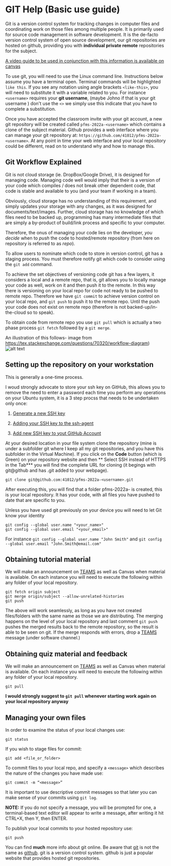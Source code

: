 GIT Help (Basic use guide)
===================================
Git is a version control system for tracking changes in computer files and coordinating work on those files among multiple people. It is primarily used for source code management in software development. It is the de-facto version control system of open source development, our git repositories are hosted on github, providing you with **individual private remote** repositories for the subject. 

[A video guide to be used in conjunction with this information is available on canvas](https://canvas.uts.edu.au/courses/22728/pages/github-and-using-git?module_item_id=864311)

To use git, you will need to use the Linux command line. Instructions below assume you have a terminal open. Terminal commands will be highlighted `like this`. If you see any notation using angle brackets `<like-this>`, you will need to substitute it with a variable related to you. For instance `<username>` requires your **git username**, (maybe Johno if that is your git username ) don't use the `<>` we simply use this indicate that you have to complete a substitution.

Once you have accepted the classroom invite with your git account, a new git repository will be created called  `pfms-2022a-<username>` which contains a clone of the subject material. Github provides a web interface where you can manage your git repository at: `https://github.com/41012/pfms-2022a-<username>`. At any point in time your web interface and your local repository could be different, read on to understand why and how to manage this.

Git Workflow Explained
------------------------------------
Git is not cloud storage (ie. DropBox/Google Drive), it is designed for managing code. Managing code well would imply that their is a version of your code which compiles / does not break other dependent code, that code is stable and available to you (and your team if working in a team). 

Obviously, cloud storage has no understanding of this requirement, and simply updates your storage with any changes, as it was designed for documents/text/images. Further, cloud storage has no knowledge of which files need to be backed up, programming has many intermediate files that are simply a by-product of build/link process and specific to your computer. 

Therefore, the onus of managing your code lies on the developer, *you decide* when to *push* the code to hosted/remote repository (from here on repository is referred to as *repo*). 

To allow users to nominate which code to store in version control, git has a staging process. You must therefore notify git which code to consider using the ``git add`` command.

To achieve the set objectives of versioning code git has a few layers, it considers a local and a remote repo, that is, git allows you to locally manage your code as well, work on it and then push it to the remote. In this way there is versioning on your local repo for code not ready to be pushed to remote repo. Therefore we have ``git commit`` to achieve version control on your local repo, and ``git push`` to push it to the remote repo. Until the push your code does not exist on remote repo (therefore is not backed-up/in-the-cloud so to speak). 

To obtain code from remote repo you use ``git pull`` which is actually a two phase process ``git fetch`` followed by a ``git merge``.

An illustration of this follows- image from https://tex.stackexchange.com/questions/70320/workflow-diagram)
![alt text](https://i.stack.imgur.com/5V7uJ.png "Git workflow")

Setting up the repository on your workstation
------------------------------------
This is generally a one-time process.

I woud strongly advocate to store your ssh key on GitHub, this allows you to remove the need to enter a password each time you perform any operations on your Ubuntu system, it is a 3 step procss that needs to be undertaken only once:

1. [Generate a new SSH key](https://docs.github.com/en/github/authenticating-to-github/connecting-to-github-with-ssh/generating-a-new-ssh-key-and-adding-it-to-the-ssh-agent#generating-a-new-ssh-key)
2. [Adding your SSH key to the ssh-agent](https://docs.github.com/en/github/authenticating-to-github/connecting-to-github-with-ssh/generating-a-new-ssh-key-and-adding-it-to-the-ssh-agent#adding-your-ssh-key-to-the-ssh-agent)

3. [Add new SSH key to yout GitHub Account](https://docs.github.com/en/github/authenticating-to-github/connecting-to-github-with-ssh/adding-a-new-ssh-key-to-your-github-account)


At your desired location in your file system clone the repository (mine is under a subfolder git where I keep all my git repositories, and you have this subfolder in the Virtual Machine). If you click on the **Code** button (which is Green) on your repository website and then ** Select SSH instead of HTTPS in the Tab*** you will find the complete URL for cloning (it begings with git@github and has .git added to your webpage).
```
git clone git@github.com:41012/pfms-2022a-<username>.git
```
After executing this, you will find that a folder pfms-2022a-<username> is created, this is your local repository. It has your code, with all files you have pushed to date that are specific to you.

Unless you have used git previously on your device you will need to let Git know your identity
```
git config --global user.name "<your_name>"
git config --global user.email "<your_email>"
```
For instance ``git config --global user.name "John Smith"`` and ``git config --global user.email "John.Smith@email.com"``

Obtaining tutorial material
------------------------------------
We will make an announcement on [TEAMS] as well as Canvas when material is available. On each instance you will need to execute the following within any folder of your local repository.
```
git fetch origin subject
git merge origin/subject --allow-unrelated-histories
git push
```
The above will work seamlessly, as long as you have not created files/folders with the same name as those we are distributing. 
The merging happens on the level of your local repository and last comment `git push` pushes the merged results back to the remote repository, so the result is able to be seen on git.
If the merge responds with errors, drop a [TEAMS] message (under software channel.)


Obtaining quiz material and feedback
------------------------------------
We will make an announcement on [TEAMS] as well as Canvas when material is available. On each instance you will need to execute the following within any folder of your local repository.
```
git pull
```
**I would strongly suggest to ``git pull`` whenever starting work again on your local repository anyway**

Managing your own files
------------------------------------
In order to examine the status of your local changes use:
```
git status 
```
If you wish to stage files for commit:
```
git add <file_or_folder> 
```
To commit files to your local repo, and specify a `<message>` which describes the nature of the changes you have made use:
```
git commit -m “<message>”
```
It is important to use descriptive commit messages so that later you can make sense of your commits using `git log`.

**NOTE:** If you do not specify a message, you will be prompted for one, a terminal-based text editor will appear to write a message, after writing it hit CTRL+X, then Y, then ENTER.

To publish your local commits to your hosted repository use:
```
git push
```

You can find **much** more info about git online. Be aware that [git](https://git-scm.com) is not the same as [github](https://github.com). git is a version control system. github is just a popular website that provides hosted git repositories.

[TEAMS]: https://teams.microsoft.com/l/team/19%3aEvIKpMNFj6OfxI6fWPJ_1oHiYHAOFV63-Ce1VRLWJIE1%40thread.tacv2/conversations?groupId=218d8a36-d74d-409a-bfdd-fcd539accde1&tenantId=e8911c26-cf9f-4a9c-878e-527807be8791

